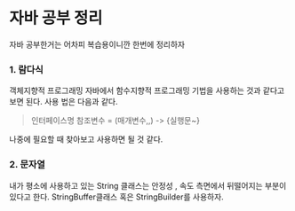 # 자바 공부 정리
자바 공부한거는 어차피 복습용이니깐 한번에 정리하자
### 1. 람다식
객체지향적 프로그래밍 자바에서 함수지향적 프로그래밍 기법을 사용하는 것과 같다고 보면 된다.
사용 법은 다음과 같다.
> 인터페이스명 참조변수 = (매개변수,,) -> {실행문~}

나중에 필요할 때 찾아보고 사용하면 될 것 같다.

### 2. 문자열
내가 평소에 사용하고 있는 String 클래스는 안정성 , 속도 측면에서 뒤떨어지는 부분이 있다고 한다.
StringBuffer클래스 혹은 StringBuilder를 사용하자.

###
